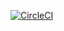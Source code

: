 [![CircleCI](https://circleci.com/gh/lukebrobbs/commit-hooks.svg?style=svg)](https://circleci.com/gh/lukebrobbs/commit-hooks)
